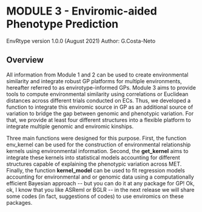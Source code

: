 # MODULE 3 - Enviromic-aided Phenotype Prediction 

EnvRtype version 1.0.0 (August 2021)
Author: G.Costa-Neto

## Overview

All information from Module 1 and 2 can be used to create environmental similarity and integrate robust GP platforms for multiple environments, hereafter referred to as envirotype-informed GPs. Module 3 aims to provide tools to compute environmental similarity using correlations or Euclidean distances across different trials conducted on ECs. Thus, we developed a function to integrate this enviromic source in GP as an additional source of variation to bridge the gap between genomic and phenotypic variation. For that, we provide at least four different structures into a flexible platform to integrate multiple genomic and enviromic kinships.

Three main functions were designed for this purpose. First, the function env_kernel can be used for the construction of environmental relationship kernels using environmental information. Second, the **get_kernel** aims to integrate these kernels into statistical models accounting for different structures capable of explaining the phenotypic variation across MET. Finally, the function **kernel_model** can be used to fit regression models accounting for environmental and or genomic data using a computationally efficient Bayesian approach -- but you can do it at any package for GP! Ok, ok, I know that you like ASReml or BGLR -- in the next release we will share some codes (in fact, suggestions of codes) to use enviromics on these packages.


